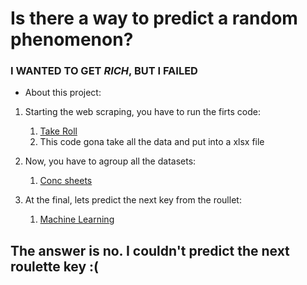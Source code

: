 # Is there a way to predict a random phenomenon?
### I WANTED TO GET *RICH*, BUT I FAILED

* About this project:
1. Starting the web scraping, you have to run the firts code:
	1. [Take Roll](/takeroll.py)
	2. This code gona take all the data and put into a xlsx file

2. Now, you have to agroup all the datasets:
	1. [Conc sheets](/concsheets.py)

3. At the final, lets predict the next key from the roullet:
	1. [Machine Learning](/machinelearn.py)

## The answer is no. I couldn't predict the next roulette key :(
